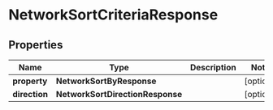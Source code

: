 

# NetworkSortCriteriaResponse


## Properties

| Name | Type | Description | Notes |
|------------ | ------------- | ------------- | -------------|
|**property** | **NetworkSortByResponse** |  |  [optional] |
|**direction** | **NetworkSortDirectionResponse** |  |  [optional] |



